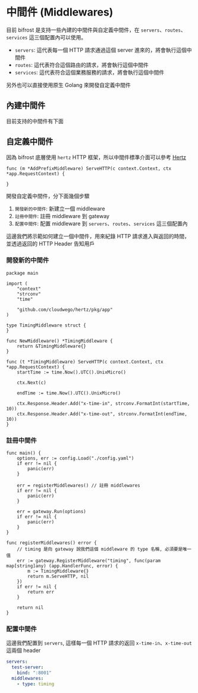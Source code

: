 # 中間件 (Middlewares)

目前 bifrost 是支持一些內建的中間件與自定義中間件，在 `servers`、`routes`、`services` 這三個配置內可以使用。

* `servers`: 這代表每一個 HTTP 請求通過這個 server 進來的，將會執行這個中間件
* `routes`: 這代表符合這個路由的請求，將會執行這個中間件
* `services`: 這代表符合這個業務服務的請求，將會執行這個中間件

另外也可以直接使用原生 Golang 來開發自定義中間件


## 內建中間件

目前支持的中間件有下面




## 自定義中間件

因為 bifrost 底層使用 `hertz` HTTP 框架，所以中間件標準介面可以參考 [Hertz](https://www.cloudwego.io/docs/hertz/overview/)

```golang
func (m *AddPrefixMiddleware) ServeHTTP(c context.Context, ctx *app.RequestContext) {

}
```

開發自定義中間件，分下面幾個步驟
1. `開發新的中間件`: 新建立一個 middleware
1. `註冊中間件`: 註冊 middleware 到 gateway
1. `配置中間件`: 配置 middleware 到 `servers`、`routes`、`services` 這三個配置內


這邊我們將示範如何建立一個中間件，用來紀錄 HTTP 請求進入與返回的時間，並透過返回的 HTTP Header 告知用戶

### 開發新的中間件

```golang
package main

import (
	"context"
	"strconv"
	"time"

	"github.com/cloudwego/hertz/pkg/app"
)

type TimingMiddleware struct {
}

func NewMiddleware() *TimingMiddleware {
	return &TimingMiddleware{}
}

func (t *TimingMiddleware) ServeHTTP(c context.Context, ctx *app.RequestContext) {
	startTime := time.Now().UTC().UnixMicro()

	ctx.Next(c)

	endTime := time.Now().UTC().UnixMicro()

	ctx.Response.Header.Add("x-time-in", strconv.FormatInt(startTime, 10))
	ctx.Response.Header.Add("x-time-out", strconv.FormatInt(endTime, 10))
}
```


### 註冊中間件

```golang
func main() {
	options, err := config.Load("./config.yaml")
	if err != nil {
		panic(err)
	}

	err = registerMiddlewares() // 註冊 middlewares
	if err != nil {
		panic(err)
	}

	err = gateway.Run(options)
	if err != nil {
		panic(err)
	}
}

func registerMiddlewares() error {
    // timing 是向 gateway 說我們這個 middleware 的 type 名稱, 必須要是唯一值
	err := gateway.RegisterMiddleware("timing", func(param map[string]any) (app.HandlerFunc, error) {
		m := TimingMiddleware{}
		return m.ServeHTTP, nil
	})
	if err != nil {
		return err
	}

	return nil
}
```


### 配置中間件

這邊我們配置到 `servers`, 這樣每一個 HTTP 請求的返回 `x-time-in`、`x-time-out` 這兩個 header

```yaml
servers:
  test-server:
    bind: ":8001"
  middlewares:
    - type: timing
```